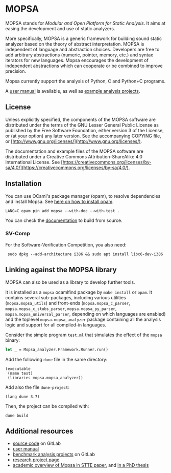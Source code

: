 # MOPSA

MOPSA stands for *Modular and Open Platform for Static Analysis*. It aims at easing the development and use of static analyzers.

More specifically, MOPSA is a generic framework for building sound static analyzer based on the theory of abstract interpretation.
MOPSA is independent of language and abstraction choices. 
Developers are free to add arbitrary abstractions (numeric, pointer, memory, etc.) and syntax iterators for new languages. 
Mopsa encourages the development of independent abstractions which can cooperate or be combined to improve precision. 

Mopsa currently support the analysis of Python, C and Python+C programs.

A [user manual](https://mopsa.gitlab.io/mopsa-analyzer/user-manual/) is available, as well as [example analysis projects](https://gitlab.com/mopsa/benchmarks).


## License

Unless explicitly specified, the components of the MOPSA software are distributed under the terms of the GNU Lesser General Public License as published by the Free Software Foundation, either version 3 of the License, or (at your option) any later version.
See the accompanying COPYING file, or [http://www.gnu.org/licenses/](http://www.gnu.org/licenses/).

The documentation and example files of the MOPSA software are distributed under a Creative Commons Attribution-ShareAlike 4.0 International License. See [https://creativecommons.org/licenses/by-sa/4.0/](https://creativecommons.org/licenses/by-sa/4.0/).


## Installation 

You can use OCaml's package manager (opam), to resolve dependencies and install Mopsa. 
See [here on how to install opam](https://opam.ocaml.org/doc/Install.html#Using-your-distribution-39-s-package-system).

```shell
LANG=C opam pin add mopsa --with-doc --with-test .
```

You can check the [documentation](https://mopsa.gitlab.io/mopsa-analyzer/user-manual/quick-start/installation.html) to build from source.

### SV-Comp 

For the Software-Verification Competition, you also need:
```shell
 sudo dpkg --add-architecture i386 && sudo apt install libc6-dev-i386
```


## Linking against the MOPSA library

MOPSA can also be used as a library to develop further tools.

It is installed as a `mopsa` ocamlfind package by `make install` or `opam`.
It contains several sub-packages, including various utilities (`mopsa.mopsa_utils`) and front-ends (`mopsa.mopsa_c_parser`, `mopsa.mopsa_c_stubs_parser`, `mopsa.mopsa_py_parser`, `mopsa.mopsa_universal_parser`, depending on which languages are enabled) and the toplevel `mopsa.mopsa_analyzer` package containing all the analysis logic and support for all compiled-in languages.

Consider the simple program `test.ml` that simulates the effect of the `mopsa` binary:
```ocaml
let _ = Mopsa_analyzer.Framework.Runner.run()
```
Add the following `dune` file in the same directory:
```dune
(executable
 (name test)
 (libraries mopsa.mopsa_analyzer))
```
Add also the file `dune-project`:
```dune
(lang dune 3.7)
```
Then, the project can be compiled with:
```shell
dune build
```

## Additional resources

* [source code](https://gitlab.com/mopsa/mopsa-analyzer) on GitLab
* [user manual](https://mopsa.gitlab.io/mopsa-analyzer/user-manual/)
* [benchmark analysis projects](https://gitlab.com/mopsa/benchmarks) on GitLab
* [research project page](https://mopsa.lip6.fr/)
* [academic overview of Mopsa in STTE paper](https://hal.sorbonne-universite.fr/hal-02890500v1/document), and [in a PhD thesis](https://rmonat.fr/data/pubs/2021/thesis_monat.pdf#page=61)
